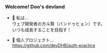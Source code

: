 ### Welcome! Doo's devland


- 💬 私は...<br/>
 ウェブ開発者の方斗賢（バンドゥヒョン）です。 <br/>いつも成長することを目指す！

- 📝 個人プロジェクト...<br/>
  https://github.com/devDHB/auth-practice
